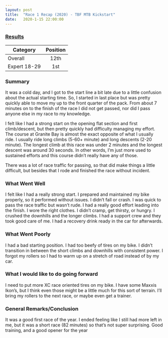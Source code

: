 ```yaml
---
layout: post
title:  "Race 1 Recap (2020) - TBF MTB Kickstart"
date:   2020-1-15 22:00:00
---
```


### [Results](http://totalbodyfitness.com/site/results/mtb-kickstart-2020-pro/)

|  Category  | Position |
|----------|:-------------:|
| Overall |  12th | $1600 |
| Expert 18-29 |    1st   |


### Summary
It was a cold day, and I got to the start line a bit late due to a little confusion about the actual starting time. So, I started in last place but was pretty quickly able to move my up to the front quarter of the pack. From about 7 minutes on to the finish of the race I did not get passed, nor did I pass anyone else in my race to my knowledge.

I felt like I had a strong start on the opening flat section and first climb/descent, but then pretty quickly had difficulty managing my effort. The course at Granite Bay is almost the exact opposite of what I usually ride. I usually ride long climbs (5-60+ minute) and long descents (2-20 minute). The longest climb at this race was under 2 minutes and the longest descent was around 30 seconds. In other words, I’m just more used to sustained efforts and this course didn’t really have any of those.

There was a lot of race traffic for passing, so that did make things a little difficult, but besides that I rode and finished the race without incident.

### What Went Well
I felt like I had a really strong start. I prepared and maintained my bike properly, so it performed without issues. I didn’t fall or crash. I was quick to pass the race traffic but wasn’t rude. I had a really good effort leading into the finish. I wore the right clothes. I didn’t cramp, get thirsty, or hungry. I crushed the downhills and the longer climbs. I had a support crew and they took good care of me. I had a recovery drink ready in the car for afterwards.

### What Went Poorly
I had a bad starting position. I had too beefy of tires on my bike. I didn’t transition in between the short climbs and downhills with consistent power. I forgot my rollers so I had to warm up on a stretch of road instead of by my car.

### What I would like to do going forward
I need to put more XC race oriented tires on my bike. I have some Maxxis Ikon’s, but I think even those might be a little much for this sort of terrain. I’ll bring my rollers to the next race, or maybe even get a trainer. 

### General Remarks/Conclusion
It was a good first race of the year. I ended feeling like I still had more left in me, but it was a short race (82 minutes) so that’s not super surprising. Good training, and a good opener for the year
